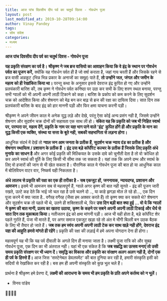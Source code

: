 ```yaml
---
title: आज पांच दिवसीय दीप पर्व का चतुर्थ दिवस - गोवर्धन पूजा
layout: post
last_modified_at: 2019-10-28T09:14:00
author: Vinay Pandey
tags:
- सोम संदेश
categories:
- मध्यम
---
```

**आज पांच दिवसीय दीप पर्व का चतुर्थ दिवस - गोवर्धन पूजा**

**यह प्रकृति संरक्षण का पर्व है।** 
**श्रीकृष्ण ने जब ब्रज वासियो का आवाहन किया कि वे इंद्र के स्थान पर गोवर्धन पर्वत का पूजन करें,** क्योंकि यह गोवर्धन पर्वत ही है जो वर्षा कराता है, जहां गाय चरती हैं और जिसके रहने से ब्रज वासी अन्नकूट (भिन्न भिन्न प्रकार के अनाजों का समूह) पाते हैं, **तो उन्होंने जल, जंगल और जमीन के महत्व को ही रेखांकित किया था।**  परन्तु कथा के अनुसार इससे देवराज इंद्र कुपित हो गए और उन्होंने प्रलयंकारी बारिश की, तब कृष्ण ने गोवर्धन पर्वत कनिष्ठा पर उठा कर सभी के लिए शरण स्थल बनाया, परन्तु सभी ग्वालों को भी अपनी अपनी लाठी टिकाने को कहा। बारिश के प्रकोप को कम करने के लिए सुदर्शन चक्र को आदेशित किया और शेषनाग को मेढ़ बन कर बाढ़ से ब्रज की रक्षा का दायित्व दिया। सात दिन तक प्रलयंकारी बारिश के बाद इंद्र को हार माननी पड़ी और फिर क्षमा याचना करनी पड़ी।

श्रीकृष्ण ने अपने जीवन काल मे अनेक युद्ध लड़े और देखे, परंतु ऐसा कोई अन्य प्रसंग नही है, जिसमे उन्होंने शेषनाग और सुदर्शन चक्र दोनों की सहायता एक साथ ली हो। **संकेत यह कि प्रकृति को जब भी निहित स्वार्थ पर, परम्परा पर, महत्व देंगें, प्रकृति के नाम पर यज्ञ भाग पाने वाले 'इंद्र' कुपित होंगे ही और प्रकृति के मान का युद्ध किसी एक व्यक्ति, संस्था या सत्ता के बूते नही, सबकी सहभागिता से लड़ना होगा।**

आधुनिक संदर्भ में देखें तो **ग्वाल जन आम जनता के प्रतीक हैं, सुदर्शन चक्र न्याय दंड का प्रतीक है और शेषनाग  स्थायित्व / प्रशासन के प्रतीक हैं । इंद्र उस बड़े कॉर्पोरेट कल्चर के प्रतीक हैं जिसके लिए प्रकृति अंधे मुनाफे का साधन है** और अगर कोई प्रकृति की मिल्कियत के उसके दावे को चुनौती देता है तो वो क्रोधित हो कर अपने स्वार्थ की पूर्ति के लिए किसी भी सीमा तक जा सकता है। यहां तक कि अपने दम्भ और स्वार्थ के लिए वो हजारों की जान से भी खेल सकता है। पौराणिक काल मे गोवर्धन पूजा की बात हो या आधुनिक काल में बोलिवियन वाटर वार, निष्कर्ष यही निकलता है।

**अंधे लालच से प्रकृति की रक्षा का एक ही तरीका है - सब एकजुट हों, जननायक, न्यायदण्ड, प्रशासन और आमजन।** इसमे भी आमजन सब से महत्वपूर्ण हैं, ग्वाले अगर कृष्ण की बात नही सुनते - इंद्र की पूजन जारी रखते, उल्टे कह देते कि भाई जो चल रहा है उसे चलने दो .., या काहे झगड़ा मोल ले रहे हो..., एक दिन पूजा करने में क्या जाता है.. वगैरह वगैरह (जैसा हम अक्सर करते हैं) तो कृष्ण क्या कर सकते थे? शेषनाग और सुदर्शन चक्र तो पहले भी थे, उतने ही शक्तिशाली थे, फिर **उस दिन बड़ी बात क्या हुई ...  वो ये कि ग्वालों ने कृष्ण की बात मानी, प्रलय का खतरा उठाया, कृष्ण के कहने पर सबने अपनी अपनी लाठी टिकाई और धैर्य से सात दिन तक मुकाबला किया।** नतीजतन इंद्र को क्षमा मांगनी पड़ी। आज भी यही होता है, बड़े कॉर्पोरेट शेर पहले गुर्राते हैं, पंजा भी मारते हैं, पर अगर समाज एकजुट खड़ा रहे तो अंत मे भीगी बिल्ली बन उठक बैठक के लिए भी तैयार हो जाते हैं। **जब तक हम स्वंय अपनी अपनी लाठी टेक कर साथ खड़े नही होंगे, देवराज इंद्र यज्ञ की आहुति हमसे मांगते ही रहेंगे।** प्रकृति की रक्षा की लड़ाई में हमे अपना योगदान देना ही होगा। 

महत्वपूर्ण यह भी कि यह पर्व दीवाली के अगले दिन ही मनाया जाता है। लक्ष्मी पूजा रात्रि को और सुबह गोवर्धन पूजा, एक दिन का भी अंतराल नही। यहां भी एक संकेत है कि **जब सम्रद्धि का उत्सव मनाएं तो उसी समय प्रकृति संरक्षण पर भी ध्यान दें। समृद्धि का विकास और प्रकृति का संरक्षण अलग अलग नही है, दोनों एक ही पर्व के हिस्से हैं।** आज जिस 'सस्टेनेबल डेवलपमेंट' की बात दुनिया कर रही है, हमारी संस्कृति इसी को सदियों से रेखांकित कर रही है। बस हम ही अपनी संस्कृति को कुछ भूल चले हैं। 

प्रार्थना है
श्रीकृष्ण हमे प्रेरणा दें, 
**लक्ष्मी की आराधना के समय भी हम प्रकृति के प्रति अपने कर्तव्य को न भूलें।** 

- विनय पांडेय

🙏🌷🌷🙏


